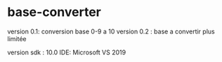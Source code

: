 # base-converter
version 0.1: conversion base 0-9 a 10
version 0.2 : base a convertir plus limitée

version sdk : 10.0
IDE: Microsoft VS 2019